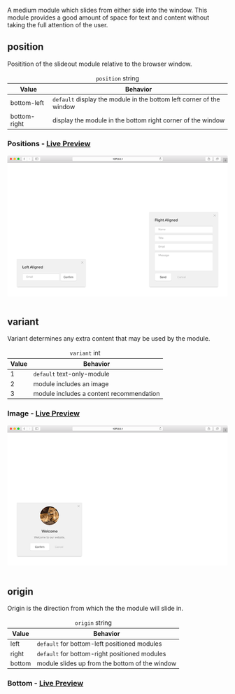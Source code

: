 A medium module which slides from either side into the window. This module provides a good amount of space for text and content without taking the full attention of the user.

## position

Positition of the slideout module relative to the browser window.

<table>
  <thead>
    <tr>
      <td colspan="2" align="center"><code>position</code> string</td>
    </tr>
    <tr>
      <th>Value</th>
      <th>Behavior</th>
    </tr>
  </thead>
  
  <tr>
    <td>bottom-left</td>
    <td><code>default</code> display the module in the bottom left corner of the window</td>
  </tr>
  <tr>
    <td>bottom-right</td>
    <td>display the module in the bottom right corner of the window</td>
  </tr>
</table>


### Positions - [Live Preview](../../examples/preview/layouts/slideout/positions.html)

![Positions Slideout](../examples/img/layouts/slideout/positions.png)

<pre data-src="../../examples/src/layouts/slideout/positions.js"></pre>


## variant

Variant determines any extra content that may be used by the module.

<table>
  <thead>
    <tr>
      <td colspan="2" align="center"><code>variant</code> int</td>
    </tr>
    <tr>
      <th>Value</th>
      <th>Behavior</th>
    </tr>
  </thead>
  
  <tr>
    <td>1</td>
    <td><code>default</code> text-only-module</td>
  </tr>
  <tr>
    <td>2</td>
    <td>module includes an image</td>
  </tr>
  <tr>
    <td>3</td>
    <td>module includes a content recommendation</td>
  </tr>
</table>

### Image - [Live Preview](../../examples/preview/layouts/slideout/image.html)

![Image Slideout](../examples/img/layouts/slideout/image.png)

<pre data-src="../../examples/src/layouts/slideout/image.js"></pre>


## origin

Origin is the direction from which the the module will slide in.

<table>
  <thead>
    <tr>
      <td colspan="2" align="center"><code>origin</code> string</td>
    </tr>
    <tr>
      <th>Value</th>
      <th>Behavior</th>
    </tr>
  </thead>
  
  <tr>
    <td>left</td>
    <td><code>default</code> for bottom-left positioned modules</td>
  </tr>
  <tr>
    <td>right</td>
    <td><code>default</code> for bottom-right positioned modules</td>
  </tr>
  <tr>
    <td>bottom</td>
    <td>module slides up from the bottom of the window</td>
  </tr>
</table>


### Bottom - [Live Preview](../../examples/preview/layouts/slideout/origin.html)

<pre data-src="../../examples/src/layouts/slideout/origin.js"></pre>